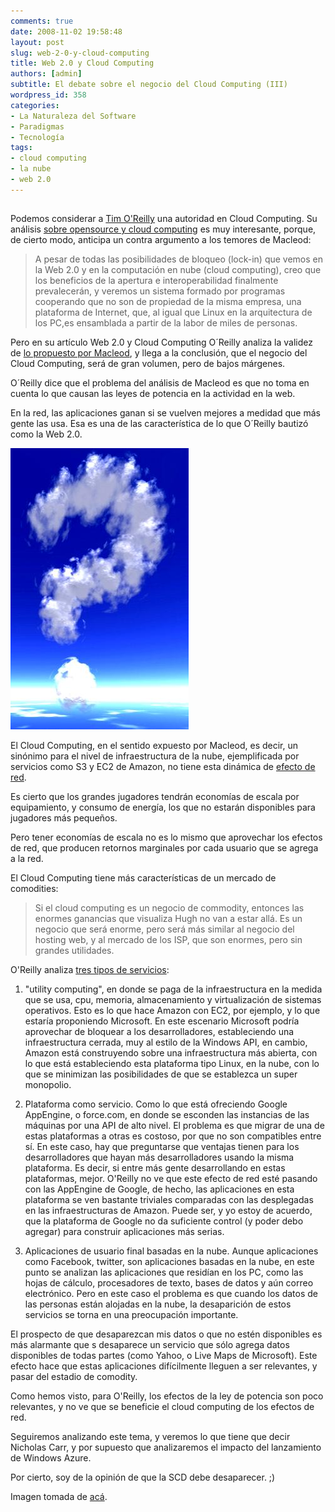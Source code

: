 ```yaml
---
comments: true
date: 2008-11-02 19:58:48
layout: post
slug: web-2-0-y-cloud-computing
title: Web 2.0 y Cloud Computing
authors: [admin]
subtitle: El debate sobre el negocio del Cloud Computing (III)
wordpress_id: 358
categories:
- La Naturaleza del Software
- Paradigmas
- Tecnología
tags:
- cloud computing
- la nube
- web 2.0
---
```


## 


Podemos considerar a [Tim O'Reilly](http://radar.oreilly.com/tim/) una autoridad en Cloud Computing. Su análisis [sobre opensource y cloud computing](http://radar.oreilly.com/2008/07/open-source-and-cloud-computing.html) es muy interesante, porque, de cierto modo, anticipa un contra argumento a los temores de Macleod:

> A pesar de todas las posibilidades de bloqueo (lock-in) que vemos en la Web 2.0 y en la computación en nube (cloud computing), creo que los beneficios de la apertura e interoperabilidad finalmente prevalecerán, y veremos un sistema formado por programas cooperando que no son de propiedad de la misma empresa, una plataforma de Internet, que, al igual que Linux en la arquitectura de los PC,es ensamblada a partir de la labor de miles de personas.

Pero en su artículo Web 2.0 y Cloud Computing O´Reilly analiza la validez de [lo propuesto por Macleod](/2008/10/el_potencial_del_cloud_computing.html), y llega a la conclusión, que el negocio del Cloud Computing, será de gran volumen, pero de bajos márgenes.

O´Reilly dice que el problema del análisis de Macleod es que no toma en cuenta lo que causan las leyes de potencia en la actividad en la web.

En la red, las aplicaciones ganan si se vuelven mejores a medidad que más gente las usa. Esa es una de las característica de lo que O´Reilly bautizó como la Web 2.0.

  
![question-cloud.jpg](question-cloud.jpg)

El Cloud Computing, en el sentido expuesto por Macleod, es decir, un sinónimo para el nivel de infraestructura de la nube, ejemplificada por servicios como S3 y EC2 de Amazon, no tiene esta dinámica de [efecto de red](/2008/01/bob_metcalfe_es_uno_de.html).

  
Es cierto que los grandes jugadores tendrán economías de escala por equipamiento, y consumo de energía, los que no estarán disponibles para jugadores más pequeños.

Pero tener economías de escala no es lo mismo que aprovechar los efectos de red, que producen retornos marginales por cada usuario que se agrega a la red.

El Cloud Computing tiene más características de un mercado de comodities:


> Si el cloud computing es un negocio de commodity, entonces las enormes ganancias que visualiza Hugh no van a estar allá. Es un negocio que será enorme, pero será más similar al negocio del hosting web, y al mercado de los ISP, que son enormes, pero sin grandes utilidades.

O'Reilly analiza [tres tipos de servicios](http://radar.oreilly.com/2008/10/web-20-and-cloud-computing.html#definitions):

1. "utility computing", en donde se paga de la infraestructura en la medida que se usa, cpu, memoria, almacenamiento y virtualización de sistemas operativos. Esto es lo que hace Amazon con EC2, por ejemplo, y lo que estaría proponiendo Microsoft. En este escenario Microsoft podría aprovechar de bloquear a los desarrolladores, estableciendo una infraestructura cerrada, muy al estilo de la Windows API, en cambio, Amazon está construyendo sobre una infraestructura más abierta, con lo que está estableciendo esta plataforma tipo Linux, en la nube, con lo que se minimizan las posibilidades de que se establezca un super monopolio.

2. Plataforma como servicio. Como lo que está ofreciendo Google AppEngine, o force.com, en donde se esconden las instancias de las máquinas por una API de alto nivel. El problema es que migrar de una de estas plataformas a otras es costoso, por que no son compatibles entre sí. En este caso, hay que preguntarse que ventajas tienen para los desarrolladores que hayan más desarrolladores usando la misma plataforma. Es decir, si entre más gente desarrollando en estas plataformas, mejor. O'Reilly no ve que este efecto de red esté pasando con las AppEngine de Google, de hecho, las aplicaciones en esta plataforma se ven bastante triviales comparadas con las desplegadas en las infraestructuras de Amazon. Puede ser, y yo estoy de acuerdo, que la plataforma de Google no da suficiente control (y poder debo agregar) para construir aplicaciones más serias.

3. Aplicaciones de usuario final basadas en la nube. Aunque aplicaciones como Facebook, twitter, son aplicaciones basadas en la nube, en este punto se analizan las aplicaciones que residían en los PC, como las hojas de cálculo, procesadores de texto, bases de datos y aún correo electrónico. Pero en este caso el problema es que cuando los datos de las personas están alojadas en la nube, la desaparición de estos servicios se torna en una preocupación importante.

El prospecto de que desaparezcan mis datos o que no estén disponibles es más alarmante que s desaparece un servicio que sólo agrega datos disponibles de todas partes (como Yahoo, o Live Maps de Microsoft). Este efecto hace que estas aplicaciones difícilmente lleguen a ser relevantes, y pasar del estadio de comodity.  


Como hemos visto, para O'Reilly, los efectos de la ley de potencia son poco relevantes, y no ve que se beneficie el cloud computing de los efectos de red.

Seguiremos analizando este tema, y veremos lo que tiene que decir Nicholas Carr, y por supuesto que analizaremos el impacto del lanzamiento de Windows Azure.


Por cierto, soy de la opinión de que la SCD debe desaparecer. ;)

Imagen tomada de [acá](http://blogs.sun.com/staso/entry/using_sun_for_cloud_computing).



